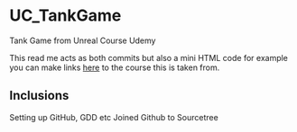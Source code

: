 # UC_TankGame
Tank Game from Unreal Course Udemy

This read me acts as both commits but also a mini HTML code for example you can make links [here](https://www.udemy.com/unrealcourse/) to the course this is taken from.

## Inclusions
Setting up GitHub, GDD etc
Joined Github to Sourcetree